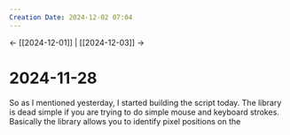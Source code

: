 ```yaml
---
Creation Date: 2024-12-02 07:04
---
```


<- [[2024-12-01]] | [[2024-12-03]]  ->

# 2024-11-28
So as I mentioned yesterday, I started building the script today. The library is dead simple if you are trying to do simple mouse and keyboard strokes. Basically the library allows you to identify pixel positions on the 